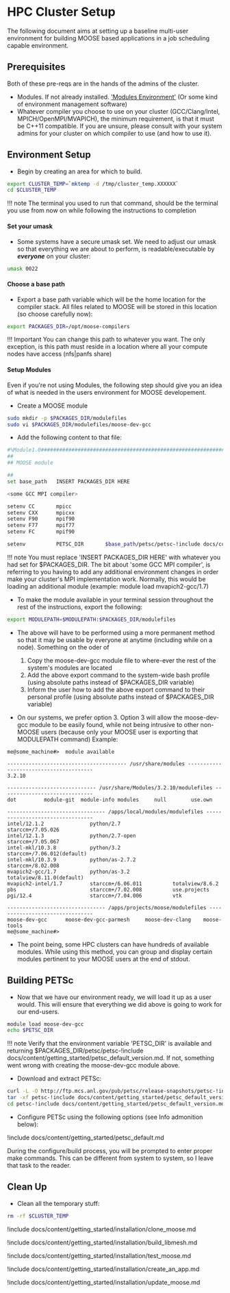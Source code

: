 # HPC Cluster Setup

The following document aims at setting up a baseline multi-user environment for building MOOSE based applications in a job scheduling capable environment.

## Prerequisites

Both of these pre-reqs are in the hands of the admins of the cluster.

* Modules. If not already installed. ['Modules Environment'](http://modules.sourceforge.net/) (Or some kind of environment management software)
* Whatever compiler you choose to use on your cluster (GCC/Clang/Intel, MPICH/OpenMPI/MVAPICH), the minimum requirement, is that it must be C++11 compatible. If you are unsure, please consult with your system admins for your cluster on which compiler to use (and how to use it).

## Environment Setup

* Begin by creating an area for which to build.

```bash
export CLUSTER_TEMP=`mktemp -d /tmp/cluster_temp.XXXXXX`
cd $CLUSTER_TEMP
```

!!! note
    The terminal you used to run that command, should be the terminal you use from now on while following the instructions to completion


#### Set your umask

* Some systems have a secure umask set. We need to adjust our umask so that everything we are about to perform, is readable/executable by _<b>everyone</b>_ on your cluster:

```bash
umask 0022
```


#### Choose a base path

* Export a base path variable which will be the home location for the compiler stack. All files related to MOOSE will be stored in this location (so choose carefully now):

```bash
export PACKAGES_DIR=/opt/moose-compilers
```

!!! Important
    You can change this path to whatever you want. The only exception, is this path must reside in a location where all your compute nodes have access (nfs|panfs share)

#### Setup Modules

Even if you're not using Modules, the following step should give you an idea of what is needed in the users environment for MOOSE developement.

* Create a MOOSE module

```bash
sudo mkdir -p $PACKAGES_DIR/modulefiles
sudo vi $PACKAGES_DIR/modulefiles/moose-dev-gcc
```

* Add the following content to that file:

```bash
#%Module1.0#####################################################################
##
## MOOSE module

##
set base_path   INSERT PACKAGES_DIR HERE

<some GCC MPI compiler>

setenv CC       mpicc
setenv CXX      mpicxx
setenv F90      mpif90
setenv F77      mpif77
setenv FC       mpif90

setenv          PETSC_DIR       $base_path/petsc/petsc-!include docs/content/getting_started/petsc_default_version.md/gcc-opt
```

!!! note
    You must replace 'INSERT PACKAGES_DIR HERE' with whatever you had set for $PACKAGES_DIR. The bit about 'some GCC MPI compiler', is referring to you having to add any additional environment changes in order make your cluster's MPI implementation work. Normally, this would be loading an additional module (example: module load mvapich2-gcc/1.7)


* To make the module available in your terminal session throughout the rest of the instructions, export the following:
```bash
export MODULEPATH=$MODULEPATH:$PACKAGES_DIR/modulefiles
```

* The above will have to be performed using a more permanent method so that it may be usable by everyone at anytime (including while on a node). Something on the oder of
    1. Copy the moose-dev-gcc module file to where-ever the rest of the system's modules are located
    2. Add the above export command to the system-wide bash profile (using absolute paths instead of $PACKAGES_DIR variable)
    3. Inform the user how to add the above export command to their personal profile (using absolute paths instead of $PACKAGES_DIR variable)

* On our systems, we prefer option 3. Option 3 will allow the moose-dev-gcc module to be easily found, while not being intrusive to other non-MOOSE users (because only your MOOSE user is exporting that MODULEPATH command) Example:
```text
me@some_machine#>  module available

--------------------------------------- /usr/share/modules ---------------------------------------
3.2.10

----------------------------- /usr/share/Modules/3.2.10/modulefiles ------------------------------
dot         module-git  module-info modules     null        use.own

-------------------------------- /apps/local/modules/modulefiles ---------------------------------
intel/12.1.2               python/2.7                 starccm+/7.05.026
intel/12.1.3               python/2.7-open            starccm+/7.05.067
intel-mkl/10.3.8           python/3.2                 starccm+/7.06.012(default)
intel-mkl/10.3.9           python/as-2.7.2            starccm+/8.02.008
mvapich2-gcc/1.7           python/as-3.2              totalview/8.11.0(default)
mvapich2-intel/1.7         starccm+/6.06.011          totalview/8.6.2
pbs                        starccm+/7.02.008          use.projects
pgi/12.4                   starccm+/7.04.006          vtk

-------------------------------- /apps/projects/moose/modulefiles --------------------------------
moose-dev-gcc      moose-dev-gcc-parmesh     moose-dev-clang    moose-tools
me@some_machine#>
```
* The point being, some HPC clusters can have hundreds of available modules. While using this method, you can group and display certain modules pertinent to your MOOSE users at the end of stdout.


## Building PETSc

* Now that we have our environment ready, we will load it up as a user would. This will ensure that everything we did above is going to work for our end-users.

```bash
module load moose-dev-gcc
echo $PETSC_DIR
```

!!! note
    Verify that the environment variable 'PETSC_DIR' is available and returning $PACKAGES_DIR/petsc/petsc-!include docs/content/getting_started/petsc_default_version.md. If not, something went wrong with creating the moose-dev-gcc module above.

* Download and extract PETSc:
```bash
curl -L -O http://ftp.mcs.anl.gov/pub/petsc/release-snapshots/petsc-!include docs/content/getting_started/petsc_default_version.md.tar.gz
tar -xf petsc-!include docs/content/getting_started/petsc_default_version.md.tar.gz
cd petsc-!include docs/content/getting_started/petsc_default_version.md
```
* Configure PETSc using the following options (see Info admonition below):

!include docs/content/getting_started/petsc_default.md

During the configure/build process, you will be prompted to enter proper make commands. This can be different from system to system, so I leave that task to the reader.

## Clean Up

* Clean all the temporary stuff:

```bash
rm -rf $CLUSTER_TEMP
```

!include docs/content/getting_started/installation/clone_moose.md

!include docs/content/getting_started/installation/build_libmesh.md

!include docs/content/getting_started/installation/test_moose.md

!include docs/content/getting_started/installation/create_an_app.md

!include docs/content/getting_started/installation/update_moose.md
